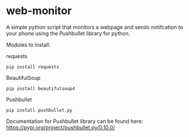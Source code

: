 # web-monitor
A simple python script that monitors a webpage and sends notifcation to your phone using the Pushbullet library for python.

Modules to install:

requests

`pip install requests`

BeautifulSoup

`pip install beautifulsoup4`

Pushbullet

`pip install pushbullet.py`

Documentation for Pushbullet library can be found here:
https://pypi.org/project/pushbullet.py/0.10.0/
